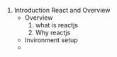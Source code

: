 1. Introduction React and Overview
    - Overview
        1. what is reactjs
        2. Why reactjs
    - Invironment setup
    - 